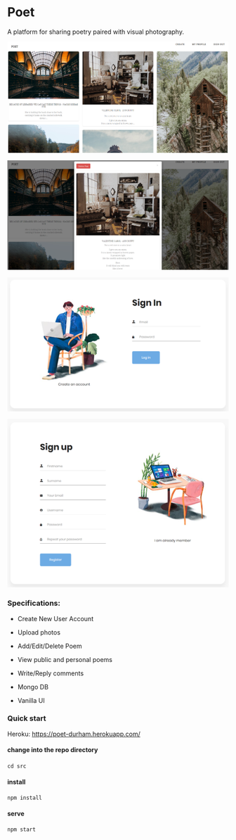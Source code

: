 # Poet
A platform for sharing poetry paired with visual
photography.

![Main Page](main-page.PNG)

![View Poem](view-poem.PNG)

![Sign In](sign-in.PNG)

![Sign Up](sign-up.PNG)

###  Specifications:
* Create New User Account
* Upload photos
* Add/Edit/Delete Poem
* View public and personal poems
* Write/Reply comments

* Mongo DB
* Vanilla UI

### Quick start

Heroku: https://poet-durham.herokuapp.com/

#### change into the repo directory
`cd src`

#### install
`npm install`

#### serve               
`npm start`
